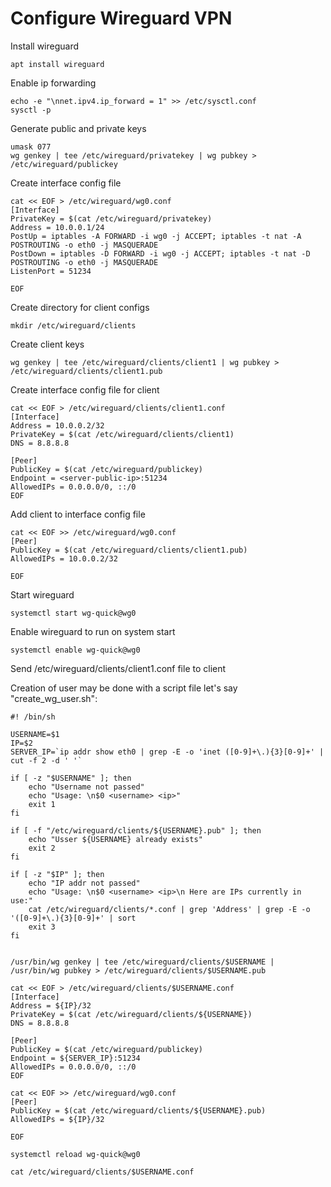 # Configure Wireguard VPN

Install wireguard

    apt install wireguard

Enable ip forwarding

    echo -e "\nnet.ipv4.ip_forward = 1" >> /etc/sysctl.conf
    sysctl -p

Generate public and private keys

    umask 077
    wg genkey | tee /etc/wireguard/privatekey | wg pubkey > /etc/wireguard/publickey

Create interface config file

    cat << EOF > /etc/wireguard/wg0.conf
    [Interface]
    PrivateKey = $(cat /etc/wireguard/privatekey)
    Address = 10.0.0.1/24
    PostUp = iptables -A FORWARD -i wg0 -j ACCEPT; iptables -t nat -A POSTROUTING -o eth0 -j MASQUERADE
    PostDown = iptables -D FORWARD -i wg0 -j ACCEPT; iptables -t nat -D POSTROUTING -o eth0 -j MASQUERADE
    ListenPort = 51234

    EOF

Create directory for client configs

    mkdir /etc/wireguard/clients

Create client keys

    wg genkey | tee /etc/wireguard/clients/client1 | wg pubkey > /etc/wireguard/clients/client1.pub

Create interface config file for client

    cat << EOF > /etc/wireguard/clients/client1.conf
    [Interface]
    Address = 10.0.0.2/32
    PrivateKey = $(cat /etc/wireguard/clients/client1)
    DNS = 8.8.8.8

    [Peer]
    PublicKey = $(cat /etc/wireguard/publickey)
    Endpoint = <server-public-ip>:51234
    AllowedIPs = 0.0.0.0/0, ::/0
    EOF

Add client to interface config file

    cat << EOF >> /etc/wireguard/wg0.conf
    [Peer]
    PublicKey = $(cat /etc/wireguard/clients/client1.pub)
    AllowedIPs = 10.0.0.2/32
    
    EOF

Start wireguard

    systemctl start wg-quick@wg0

Enable wireguard to run on system start

    systemctl enable wg-quick@wg0

Send /etc/wireguard/clients/client1.conf file to client

Creation of user may be done with a script file let's say "create_wg_user.sh":

    #! /bin/sh

    USERNAME=$1
    IP=$2
    SERVER_IP=`ip addr show eth0 | grep -E -o 'inet ([0-9]+\.){3}[0-9]+' | cut -f 2 -d ' '`

    if [ -z "$USERNAME" ]; then
        echo "Username not passed"
        echo "Usage: \n$0 <username> <ip>"
        exit 1
    fi

    if [ -f "/etc/wireguard/clients/${USERNAME}.pub" ]; then
        echo "Usser ${USERNAME} already exists"
        exit 2
    fi

    if [ -z "$IP" ]; then
        echo "IP addr not passed"
        echo "Usage: \n$0 <username> <ip>\n Here are IPs currently in use:"
        cat /etc/wireguard/clients/*.conf | grep 'Address' | grep -E -o '([0-9]+\.){3}[0-9]+' | sort
        exit 3
    fi


    /usr/bin/wg genkey | tee /etc/wireguard/clients/$USERNAME | /usr/bin/wg pubkey > /etc/wireguard/clients/$USERNAME.pub

    cat << EOF > /etc/wireguard/clients/$USERNAME.conf
    [Interface]
    Address = ${IP}/32
    PrivateKey = $(cat /etc/wireguard/clients/${USERNAME})
    DNS = 8.8.8.8

    [Peer]
    PublicKey = $(cat /etc/wireguard/publickey)
    Endpoint = ${SERVER_IP}:51234
    AllowedIPs = 0.0.0.0/0, ::/0
    EOF

    cat << EOF >> /etc/wireguard/wg0.conf
    [Peer]
    PublicKey = $(cat /etc/wireguard/clients/${USERNAME}.pub)
    AllowedIPs = ${IP}/32

    EOF

    systemctl reload wg-quick@wg0

    cat /etc/wireguard/clients/$USERNAME.conf
